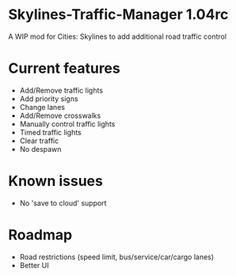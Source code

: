 # Skylines-Traffic-Manager 1.04rc
A WIP mod for Cities: Skylines to add additional road traffic control

# Current features

- Add/Remove traffic lights
- Add priority signs
- Change lanes
- Add/Remove crosswalks
- Manually control traffic lights
- Timed traffic lights
- Clear traffic
- No despawn

# Known issues

- No 'save to cloud' support

# Roadmap

- Road restrictions (speed limit, bus/service/car/cargo lanes)
- Better UI
